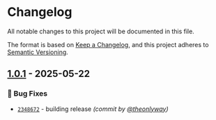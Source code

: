 # Changelog
All notable changes to this project will be documented in this file.

The format is based on [Keep a Changelog](https://keepachangelog.com/en/1.0.0/),
and this project adheres to [Semantic Versioning](https://semver.org/spec/v2.0.0.html).

## [1.0.1] - 2025-05-22
### :bug: Bug Fixes
- [`2348672`](https://github.com/theonlyway/recycler/commit/2348672a791b5f7040deab73a47749b8afbc9f54) - building release *(commit by [@theonlyway](https://github.com/theonlyway))*


[1.0.1]: https://github.com/theonlyway/recycler/compare/v1.0.0...1.0.1
